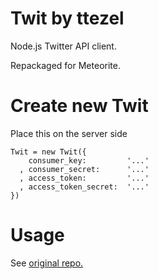 
Twit by ttezel
==============

Node.js Twitter API client.

Repackaged for Meteorite.


Create new Twit
===============


Place this on the server side

    Twit = new Twit({
        consumer_key:         '...'
      , consumer_secret:      '...'
      , access_token:         '...'
      , access_token_secret:  '...'
    })


Usage
=====

See [original repo.](https://github.com/ttezel/twit)
